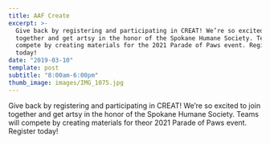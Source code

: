 ```yaml
---
title: AAF Create
excerpt: >-
  Give back by registering and participating in CREAT! We’re so excited to join
  together and get artsy in the honor of the Spokane Humane Society. Teams will
  compete by creating materials for the 2021 Parade of Paws event. Register
  today!
date: "2019-03-10"
template: post
subtitle: "8:00am-6:00pm"
thumb_image: images/IMG_1075.jpg
---
```


Give back by registering and participating in CREAT! We’re so excited to join together and get artsy in the honor of the Spokane Humane Society. Teams will compete by creating materials for theor 2021 Parade of Paws event. Register today!
